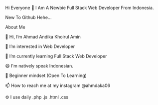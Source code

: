 Hi Everyone 👋
I Am A Newbie Full Stack Web Developer From Indonesia.

New To Github Hehe...

About Me

👋 Hi, I’m Ahmad Andika Khoirul Amin

👀 I’m interested in Web Developer

🌱 I’m currently learning Full Stack Web Developer

😄 I'm natively speak Indonesian.

🍎 Beginner mindset (Open To Learning)

📫 How to reach me at my instagram @ahmdaka06

⚙️ I use daily .php .js .html .css 

<!-- ![Anurag's GitHub stats](https://github-readme-stats.vercel.app/api?username=ahmdaka06&show_icons=true&theme=dracula)

## [![Top Langs](https://github-readme-stats.vercel.app/api/top-langs/?username=ahmdaka06&show_icons=true&theme=dracula)]
